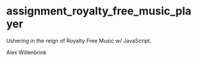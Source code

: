 # assignment_royalty_free_music_player
Ushering in the reign of Royalty Free Music w/ JavaScript.

Alex Willenbrink
